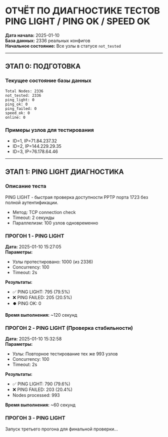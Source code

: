 # ОТЧЁТ ПО ДИАГНОСТИКЕ ТЕСТОВ PING LIGHT / PING OK / SPEED OK

**Дата начала:** 2025-01-10  
**База данных:** 2336 реальных конфигов  
**Начальное состояние:** Все узлы в статусе `not_tested`

---

## ЭТАП 0: ПОДГОТОВКА

### Текущее состояние базы данных
```
Total Nodes: 2336
not_tested: 2336
ping_light: 0
ping_ok: 0
ping_failed: 0
speed_ok: 0
online: 0
```

### Примеры узлов для тестирования
- ID=1, IP=71.84.237.32
- ID=2, IP=144.229.29.35
- ID=3, IP=76.178.64.46

---

## ЭТАП 1: PING LIGHT ДИАГНОСТИКА

### Описание теста
PING LIGHT - быстрая проверка доступности PPTP порта 1723 без полной аутентификации.
- Метод: TCP connection check
- Timeout: 2 секунды
- Параллелизм: 100 узлов одновременно

### ПРОГОН 1 - PING LIGHT
**Дата:** 2025-01-10 15:27:05  
**Параметры:**
- Узлы протестировано: 1000 (из 2336)
- Concurrency: 100
- Timeout: 2s

**Результаты:**
- ✅ PING LIGHT: 795 (79.5%)
- ❌ PING FAILED: 205 (20.5%)
- ⏺️ PING OK: 0

**Время выполнения:** ~120 секунд

### ПРОГОН 2 - PING LIGHT (Проверка стабильности)
**Дата:** 2025-01-10 15:32:58  
**Параметры:**
- Узлы: Повторное тестирование тех же 993 узлов
- Concurrency: 100
- Timeout: 2s

**Результаты:**
- ✅ PING LIGHT: 790 (79.6%)
- ❌ PING FAILED: 203 (20.4%)
- Nodes processed: 993

**Время выполнения:** ~60 секунд

### ПРОГОН 3 - PING LIGHT
Запуск третьего прогона для финальной проверки...

